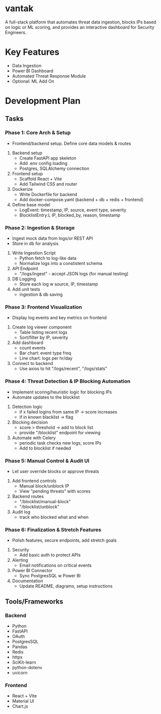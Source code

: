 # vantak
A full-stack platform that automates threat data ingestion, blocks IPs based on logic or ML scoring, and provides an interactive dashboard for Security Engineers.

# Key Features
- Data Ingestion
- Power BI Dashboard
- Automated Threat Response Module
- Optional: ML Add On

# Development Plan
## Tasks
### Phase 1: Core Arch & Setup
- Frontend/backend setup. Define core data models & routes
1. Backend setup
    - Create FastAPI app skeleton
    - Add .env config loading
    - Postgres, SQLAlchemy connection
2. Frontend setup
    - Scaffold React + Vite
    - Add Tailwind CSS and router
3. Dockerize
    - Write Dockerfile for backend
    - Add docker-compose.yaml (backend + db + redis + frontend)
5. Define base model
    - LogEvent: timestamp, IP, source, event type, severity
    - BlocklistEntry:L IP, blocked_by, reason, timestamp

### Phase 2: Ingestion & Storage
- Ingest mock data from logs/or REST API
- Store in db for analysis
1. Write Ingestion Script
    - Python fetch to log-like data
    - Normalize logs into a constistent schema
2. API Endpoint
    - "/logs/ingest" - accept JSON logs (for manual testing)
3. DB Logging
    - Store each log w source, IP, timestamp
4. Add unit tests
    - ingestion & db saving

### Phase 3: Frontend Visualization
- Display log events and key metrics on frontend
1. Create log viewer component
    - Table listing recent logs
    - Sort/filter by IP, severity
2. Add dashboard
    - count events
    - Bar chart: event type freq
    - Line chart: logs per hr/day
3. Connect to backend
    - Use axios to hit "/logs/recent", "/logs/stats"

### Phase 4: Threat Detection & IP Blocking Automation
- Implement scoring/heuristic logic for blocking IPs
- Automate updates to the blocklist
1. Detection logic
    - if x failed logins from same IP -> score increases
    - if in known blacklist -> flag
2. Blocking decision
    - score > threshold -> add to block list
    - provide "/blocklist" endpoint for viewing
3. Automate with Celery
    - periodic task checks new logs, score IPs
    - Add to blocklist if needed

### Phase 5: Manual Control & Audit UI
- Let user override blocks or approve threats
1. Add frontend controls
    - Manual block/unblock IP
    - View "pending threats" with scores
2. Backend routes
    - "/blocklist/manual-block"
    - "/blocklist/unblock"
3. Audit log
    - track who blocked what and when

### Phase 6: Finalization & Stretch Features
- Polish features, secure endpoints, add stretch goals
1. Security
    - Add basic auth to protect APIs
2. Alerting
    - Email notifications on critical events
3. Power BI Connector
    - Sync PostgresSQL w Power BI
4. Documentation
    - Update README, diagrams, setup instructions


## Tools/Frameworks
### Backend
- Python
- FastAPI
- OAuth
- PostgresSQL
- Pandas
- Redis
- httpx
- SciKit-learn
- python-dotenv
- uvicorn

### Frontend
- React + Vite
- Material UI
- Chart.js